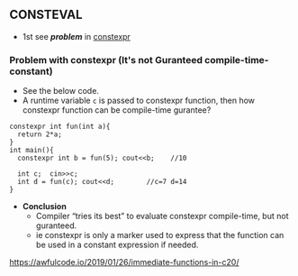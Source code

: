 ## CONSTEVAL
  - 1st see ***problem*** in [constexpr](https://github.com/amitkumar50/Code-examples/blob/master/programming_lang/c++/c++11/Constexpr/README.md)
  
### Problem with constexpr (It's not Guranteed compile-time-constant)
  - See the below code.
  - A runtime variable `c` is passed to constexpr function, then how constexpr function can be compile-time gurantee?
```
constexpr int fun(int a){
  return 2*a;
}
int main(){
  constexpr int b = fun(5); cout<<b;    //10
  
  int c;  cin>>c;
  int d = fun(c); cout<<d;        //c=7 d=14
}
```
  - **Conclusion**
    - Compiler “tries its best” to evaluate constexpr compile-time, but not guranteed.
    - ie constexpr is only a marker used to express that the function can be used in a constant expression if needed.
    
https://awfulcode.io/2019/01/26/immediate-functions-in-c20/    
